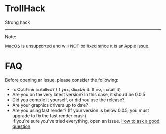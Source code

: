 # TrollHack
Strong hack


---
Note:

MacOS is unsupported and will NOT be fixed since it is an Apple issue.

# FAQ
Before opening an issue, please consider the following:  
- Is OptiFine installed? (If yes, disable it. If no, install it)
- Are you on the very latest version? In this case, it should be 0.0.5
- Did you compile it yourself, or did you use the release?
- Are your graphics drivers up to date?
- Are you using fast render? (If your version is below 0.0.5, you must upgrade to fix the fast render crash)  
If you're sure you've tried everything, open an issue. [How to ask a good question](https://stackoverflow.com/help/how-to-ask)
